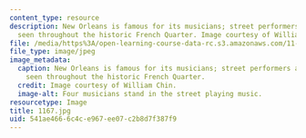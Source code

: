 ```yaml
---
content_type: resource
description: New Orleans is famous for its musicians; street performers are commonly
  seen throughout the historic French Quarter. Image courtesy of William Chin.
file: /media/https%3A/open-learning-course-data-rc.s3.amazonaws.com/11-027-city-to-city-comparing-researching-and-writing-about-cities-new-orleans-spring-2011/541ae4666c4ce967ee07c2b8d7f387f9_1167.jpg
file_type: image/jpeg
image_metadata:
  caption: New Orleans is famous for its musicians; street performers are commonly
    seen throughout the historic French Quarter.
  credit: Image courtesy of William Chin.
  image-alt: Four musicians stand in the street playing music.
resourcetype: Image
title: 1167.jpg
uid: 541ae466-6c4c-e967-ee07-c2b8d7f387f9
---
```

